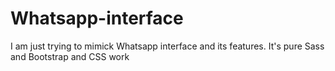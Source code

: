 # Whatsapp-interface
I am just trying to mimick Whatsapp interface and its features. It's pure Sass and Bootstrap and CSS work
